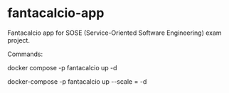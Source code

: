 # fantacalcio-app
 Fantacalcio app for SOSE (Service-Oriented Software Engineering) exam project.

Commands:

docker compose -p fantacalcio up -d

docker-compose -p fantacalcio up --scale <SERVICE-NAME>=<NUMBER> -d
